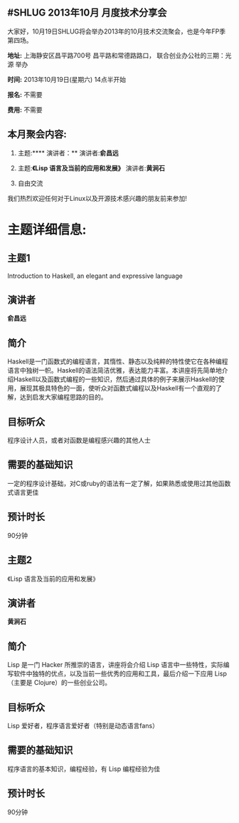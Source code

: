 #SHLUG 2013年10月 月度技术分享会
--------------------------------------------------------------------------------
大家好，10月19日SHLUG将会举办2013年的10月技术交流聚会，也是今年FP季第四场。

**地址:** 上海静安区昌平路700号 昌平路和常德路路口， 联合创业办公社的三期：光源 举办

**时间:** 2013年10月19日(星期六) 14点半开始

**报名:** 不需要

**费用:** 不需要

本月聚会内容:
---------------
1. 主题:**** 演讲者：** 演讲者:**俞昌远**

2. 主题:**《Lisp 语言及当前的应用和发展》** 演讲者:**黄涧石**

3. 自由交流

我们热烈欢迎任何对于Linux以及开源技术感兴趣的朋友前来参加!

# 主题详细信息:

## 主题1
Introduction to Haskell, an elegant and expressive language

## 演讲者
**俞昌远**

## 简介
Haskell是一门函数式的编程语言，其惰性、静态以及纯粹的特性使它在各种编程语言中独树一帜。Haskell的语法简洁优雅，表达能力丰富。本讲座将先简单地介绍Haskell以及函数式编程的一些知识，然后通过具体的例子来展示Haskell的使用，展现其极具特色的一面，使听众对函数式编程以及Haskell有一个直观的了解，达到启发大家编程思路的目的。

## 目标听众
程序设计人员，或者对函数是编程感兴趣的其他人士

## 需要的基础知识
一定的程序设计基础，对C或ruby的语法有一定了解，如果熟悉或使用过其他函数式语言更佳

## 预计时长
90分钟

## 主题2
《Lisp 语言及当前的应用和发展》

## 演讲者
**黄涧石**

## 简介
Lisp 是一门 Hacker 所推崇的语言，讲座将会介绍 Lisp 语言中一些特性，实际编写软件中独特的优点，以及当前一些优秀的应用和工具，最后介绍一下应用 Lisp（主要是 Clojure）的一些创业公司。

## 目标听众
Lisp 爱好者，程序语言爱好者（特别是动态语言fans）

## 需要的基础知识
程序语言的基本知识，编程经验，有 Lisp 编程经验为佳

## 预计时长
90分钟
